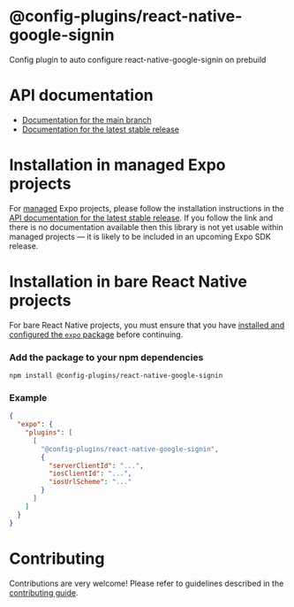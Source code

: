 # @config-plugins/react-native-google-signin

Config plugin to auto configure react-native-google-signin on prebuild

# API documentation

- [Documentation for the main branch](https://github.com/expo/expo/blob/main/docs/pages/versions/unversioned/sdk/@config-plugins/react-native-google-signin.md)
- [Documentation for the latest stable release](https://docs.expo.dev/versions/latest/sdk/@config-plugins/react-native-google-signin/)

# Installation in managed Expo projects

For [managed](https://docs.expo.dev/archive/managed-vs-bare/) Expo projects, please follow the installation instructions in the [API documentation for the latest stable release](#api-documentation). If you follow the link and there is no documentation available then this library is not yet usable within managed projects &mdash; it is likely to be included in an upcoming Expo SDK release.

# Installation in bare React Native projects

For bare React Native projects, you must ensure that you have [installed and configured the `expo` package](https://docs.expo.dev/bare/installing-expo-modules/) before continuing.

### Add the package to your npm dependencies

```
npm install @config-plugins/react-native-google-signin
```

### Example

```json
{
  "expo": {
    "plugins": [
      [
        "@config-plugins/react-native-google-signin",
        {
          "serverClientId": "...",
          "iosClientId": "...",
          "iosUrlScheme": "..."
        }
      ]
    ]
  }
}
```


# Contributing

Contributions are very welcome! Please refer to guidelines described in the [contributing guide]( https://github.com/expo/expo#contributing).
